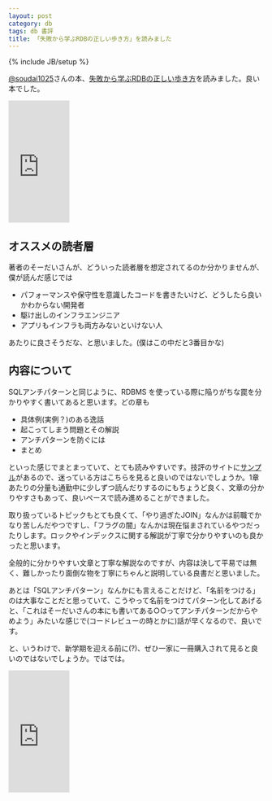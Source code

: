```yaml
---
layout: post
category: db
tags: db 書評
title: 「失敗から学ぶRDBの正しい歩き方」を読みました
---
```

{% include JB/setup %}

[@soudai1025](https://twitter.com/soudai1025)さんの本、[失敗から学ぶRDBの正しい歩き方](https://www.amazon.co.jp/gp/product/4297104083/ref=as_li_tl?ie=UTF8&camp=247&creative=1211&creativeASIN=4297104083&linkCode=as2&tag=tsucchisblog-22&linkId=bf855755334071f8c720f61813101d55)を読みました。良い本でした。

<iframe style="width:120px;height:240px;" marginwidth="0" marginheight="0" scrolling="no" frameborder="0" src="https://rcm-fe.amazon-adsystem.com/e/cm?ref=qf_sp_asin_til&t=tsucchisblog-22&m=amazon&o=9&p=8&l=as1&IS2=1&detail=1&asins=4297104083&linkId=df616424f90dfcbb84b30d74d33f3fb6&bc1=000000&lt1=_blank&fc1=333333&lc1=0066c0&bg1=ffffff&f=ifr">
</iframe>

## オススメの読者層

著者のそーだいさんが、どういった読者層を想定されてるのか分かりませんが、僕が読んだ感じでは

- パフォーマンスや保守性を意識したコードを書きたいけど、どうしたら良いかわからない開発者
- 駆け出しのインフラエンジニア
- アプリもインフラも両方みないといけない人

あたりに良さそうだな、と思いました。(僕はこの中だと3番目かな)

## 内容について

SQLアンチパターンと同じように、RDBMS を使っている際に陥りがちな罠を分かりやすく書いてあると思います。どの章も

- 具体例(実例？)のある逸話
- 起こってしまう問題とその解説
- アンチパターンを防ぐには
- まとめ

といった感じでまとまっていて、とても読みやすいです。技評のサイトに[サンプル](https://gihyo.jp/book/2019/978-4-297-10408-5)があるので、迷っている方はこちらを見ると良いのではないでしょうか。1章あたりの分量も通勤中に少しずつ読んだりするのにもちょうど良く、文章の分かりやすさもあって、良いペースで読み進めることができました。

取り扱っているトピックもとても良くて、「やり過ぎたJOIN」なんかは前職でかなり苦しんだやつですし、「フラグの闇」なんかは現在悩まされているやつだったりします。ロックやインデックスに関する解説が丁寧で分かりやすいのも良かったと思います。

全般的に分かりやすい文章と丁寧な解説なのですが、内容は決して平易では無く、難しかったり面倒な物を丁寧にちゃんと説明している良書だと思いました。

あとは「SQLアンチパターン」なんかにも言えることだけど、「名前をつける」のは大事なことだと思っていて、こうやって名前をつけてパターン化してあげると、「これはそーだいさんの本にも書いてある○○ってアンチパターンだからやめよう」みたいな感じで(コードレビューの時とかに)話が早くなるので、良いです。

と、いうわけで、新学期を迎える前に(?)、ぜひ一家に一冊購入されて見ると良いのではないでしょうか。ではでは。

<iframe style="width:120px;height:240px;" marginwidth="0" marginheight="0" scrolling="no" frameborder="0" src="https://rcm-fe.amazon-adsystem.com/e/cm?ref=qf_sp_asin_til&t=tsucchisblog-22&m=amazon&o=9&p=8&l=as1&IS2=1&detail=1&asins=4297104083&linkId=df616424f90dfcbb84b30d74d33f3fb6&bc1=000000&lt1=_blank&fc1=333333&lc1=0066c0&bg1=ffffff&f=ifr">
</iframe>







